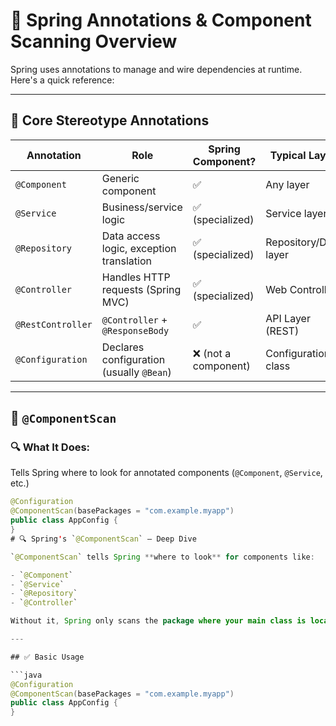 # 🧩 Spring Annotations & Component Scanning Overview

Spring uses annotations to manage and wire dependencies at runtime. Here's a quick reference:

---

## 📍 Core Stereotype Annotations

| Annotation       | Role                                         | Spring Component? | Typical Layer       |
|------------------|----------------------------------------------|--------------------|----------------------|
| `@Component`     | Generic component                            | ✅                 | Any layer            |
| `@Service`       | Business/service logic                       | ✅ (specialized)    | Service layer        |
| `@Repository`    | Data access logic, exception translation     | ✅ (specialized)    | Repository/DAO layer |
| `@Controller`    | Handles HTTP requests (Spring MVC)           | ✅ (specialized)    | Web Controller       |
| `@RestController`| `@Controller` + `@ResponseBody`              | ✅                 | API Layer (REST)     |
| `@Configuration` | Declares configuration (usually `@Bean`)     | ❌ (not a component) | Configuration class |

---

## 🧭 `@ComponentScan`

### 🔍 What It Does:
Tells Spring where to look for annotated components (`@Component`, `@Service`, etc.)

```java
@Configuration
@ComponentScan(basePackages = "com.example.myapp")
public class AppConfig {
}
# 🔍 Spring's `@ComponentScan` – Deep Dive

`@ComponentScan` tells Spring **where to look** for components like:

- `@Component`
- `@Service`
- `@Repository`
- `@Controller`

Without it, Spring only scans the package where your main class is located (by default).

---

## ✅ Basic Usage

```java
@Configuration
@ComponentScan(basePackages = "com.example.myapp")
public class AppConfig {
}
